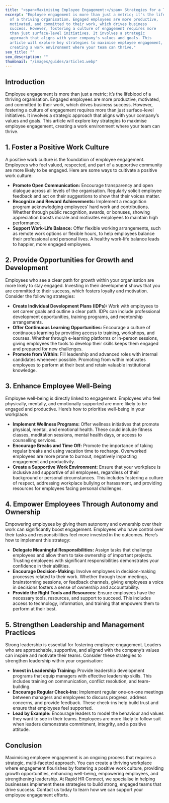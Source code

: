```yaml
---
title: "<span>Maximising Employee Engagement:</span> Strategies for a Thriving Workplace"
excerpt: "Employee engagement is more than just a metric; it's the lifeblood
  of a thriving organisation. Engaged employees are more productive,
  motivated, and committed to their work, which drives business
  success. However, fostering a culture of engagement requires more
  than just surface-level initiatives. It involves a strategic
  approach that aligns with your company's values and goals. This
  article will explore key strategies to maximise employee engagement,
  creating a work environment where your team can thrive."
seo_title: ""
seo_description: ""
thumbnail: "/images/guides/article1.webp"
---
```


## **Introduction**

Employee engagement is more than just a metric; it’s the lifeblood of a thriving organisation. Engaged employees are more productive, motivated, and committed to their work, which drives business success. However, fostering a culture of engagement requires more than just surface-level initiatives. It involves a strategic approach that aligns with your company’s values and goals. This article will explore key strategies to maximise employee engagement, creating a work environment where your team can thrive.

## **1\. Foster a Positive Work Culture**

A positive work culture is the foundation of employee engagement. Employees who feel valued, respected, and part of a supportive community are more likely to be engaged. Here are some ways to cultivate a positive work culture:

- **Promote Open Communication:** Encourage transparency and open dialogue across all levels of the organisation. Regularly solicit employee feedback and act on their suggestions to show that their voices matter.
- **Recognize and Reward Achievements:** Implement a recognition program acknowledging employees’ hard work and contributions. Whether through public recognition, awards, or bonuses, showing appreciation boosts morale and motivates employees to maintain high performance.
- **Support Work-Life Balance:** Offer flexible working arrangements, such as remote work options or flexible hours, to help employees balance their professional and personal lives. A healthy work-life balance leads to happier, more engaged employees.

## **2\. Provide Opportunities for Growth and Development**

Employees who see a clear path for growth within your organisation are more likely to stay engaged. Investing in their development shows that you are committed to their success, which fosters loyalty and motivation. Consider the following strategies:

- **Create Individual Development Plans (IDPs):** Work with employees to set career goals and outline a clear path. IDPs can include professional development opportunities, training programs, and mentorship arrangements.
- **Offer Continuous Learning Opportunities:** Encourage a culture of continuous learning by providing access to training, workshops, and courses. Whether through e-learning platforms or in-person sessions, giving employees the tools to develop their skills keeps them engaged and prepared for new challenges.
- **Promote from Within:** Fill leadership and advanced roles with internal candidates whenever possible. Promoting from within motivates employees to perform at their best and retain valuable institutional knowledge.

## **3\. Enhance Employee Well-Being**

Employee well-being is directly linked to engagement. Employees who feel physically, mentally, and emotionally supported are more likely to be engaged and productive. Here’s how to prioritise well-being in your workplace:

- **Implement Wellness Programs:** Offer wellness initiatives that promote physical, mental, and emotional health. These could include fitness classes, meditation sessions, mental health days, or access to counselling services.
- **Encourage Breaks and Time Off:** Promote the importance of taking regular breaks and using vacation time to recharge. Overworked employees are more prone to burnout, negatively impacting engagement and productivity.
- **Create a Supportive Work Environment:** Ensure that your workplace is inclusive and supportive of all employees, regardless of their background or personal circumstances. This includes fostering a culture of respect, addressing workplace bullying or harassment, and providing resources for employees facing personal challenges.

## **4\. Empower Employees Through Autonomy and Ownership**

Empowering employees by giving them autonomy and ownership over their work can significantly boost engagement. Employees who have control over their tasks and responsibilities feel more invested in the outcomes. Here’s how to implement this strategy:

- **Delegate Meaningful Responsibilities:** Assign tasks that challenge employees and allow them to take ownership of important projects. Trusting employees with significant responsibilities demonstrates your confidence in their abilities.
- **Encourage Decision-Making:** Involve employees in decision-making processes related to their work. Whether through team meetings, brainstorming sessions, or feedback channels, giving employees a voice in decisions fosters a sense of ownership and accountability.
- **Provide the Right Tools and Resources:** Ensure employees have the necessary tools, resources, and support to succeed. This includes access to technology, information, and training that empowers them to perform at their best.

## **5\. Strengthen Leadership and Management Practices**

Strong leadership is essential for fostering employee engagement. Leaders who are approachable, supportive, and aligned with the company’s values can inspire and motivate their teams. Consider these strategies to strengthen leadership within your organisation:

- **Invest in Leadership Training:** Provide leadership development programs that equip managers with effective leadership skills. This includes training on communication, conflict resolution, and team-building.
- **Encourage Regular Check-Ins:** Implement regular one-on-one meetings between managers and employees to discuss progress, address concerns, and provide feedback. These check-ins help build trust and ensure that employees feel supported.
- **Lead by Example:** Encourage leaders to model the behaviour and values they want to see in their teams. Employees are more likely to follow suit when leaders demonstrate commitment, integrity, and a positive attitude.

## **Conclusion**

Maximising employee engagement is an ongoing process that requires a strategic, multi-faceted approach. You can create a thriving workplace where engagement flourishes by fostering a positive work culture, providing growth opportunities, enhancing well-being, empowering employees, and strengthening leadership. At Rapid HR Connect, we specialise in helping businesses implement these strategies to build strong, engaged teams that drive success. Contact us today to learn how we can support your employee engagement efforts.
